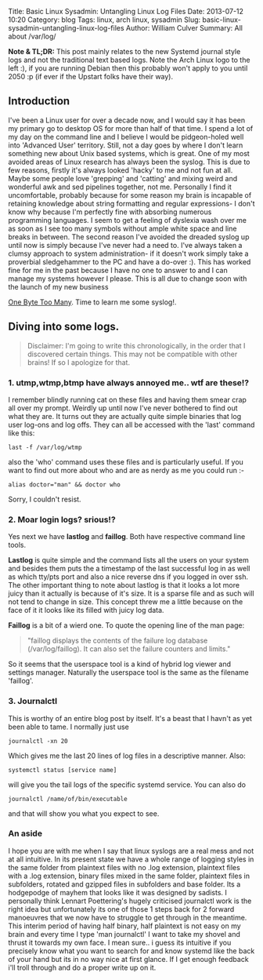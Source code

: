 Title: Basic Linux Sysadmin: Untangling Linux Log Files
Date: 2013-07-12 10:20
Category: blog
Tags: linux, arch linux, sysadmin
Slug: basic-linux-sysadmin-untangling-linux-log-files
Author: William Culver
Summary: All about /var/log/

**Note & TL;DR:**  This post mainly relates to the new Systemd journal style logs and not the traditional text based logs.  Note the Arch Linux logo to the left :), if you are running Debian then this probably won't apply to you until 2050 :p (if ever if the Upstart folks have their way).

## Introduction

I've been a Linux user for over a decade now, and I would say it has been my primary go to desktop OS for more than half of that time.  I spend a lot of my day on the command line and I believe I would be pidgeon-holed well into 'Advanced User' territory.  Still, not a day goes by where I don't learn something new about Unix based systems, which is great.   One of my most avoided areas of Linux research has always been the syslog.  This is due to few reasons, firstly it's always looked 'hacky' to me and not fun at all.  Maybe some people love 'grepping' and 'catting' and mixing weird and wonderful awk and sed pipelines together, not me.  Personally I find it uncomfortable, probably because for some reason my brain is incapable of retaining knowledge about string formatting and regular expressions- I don't know why because I'm perfectly fine with absorbing numerous programming languages.  I seem to get a feeling of dyslexia wash over me as soon as I see too many symbols without ample white space and line breaks in between.  The second reason I've avoided the dreaded syslog up until now is simply because I've never had a need to.  I've always taken a clumsy approach to system administration- if it doesn't work simply take a proverbial sledgehammer to the PC and have a do-over :).  This has worked fine for me in the past because I have no one to answer to and I can manage my systems however I please.  This is all due to change soon with the launch of my new business

[One Byte Too Many][1].  Time to learn me some syslog!.

## Diving into some logs.

> Disclaimer:  I'm going to write this chronologically, in the order that I discovered certain things.  This may not be compatible with other brains!  If so I apologize for that.

### 1. utmp,wtmp,btmp have always annoyed me.. wtf are these!?

I remember blindly running cat on these files and having them smear crap all over my prompt.  Weirdly up until now I've never bothered to find out what they are.  It turns out they are actually quite simple binaries that log user log-ons and log offs. They can all be accessed with the 'last' command like this:

	last -f /var/log/wtmp

also the 'who' command uses these files and is particularly useful.   If you want to find out more about who and are as nerdy as me you could run :-

	alias doctor="man" && doctor who

Sorry, I couldn't resist.

### 2. Moar login logs? srious!?

Yes next we have **lastlog** and **faillog**.  Both have respective command line tools.

**Lastlog** is quite simple and the command lists all the users on your system and besides them puts the a timestamp of the last successful log in  as well as which tty/pts port and also a nice reverse dns if you logged in over ssh. The other important thing to note about lastlog is that it looks a lot more juicy than it actually is because of it's size. It is a <a class="ext" title="">sparse file</a> and as such will not tend to change in size.  This concept threw me a little because on the face of it it looks like its filled with juicy log data.

**Faillog** is a bit of a wierd one.  To quote the opening line of the man page:

> "faillog displays the contents of the failure log database (/var/log/faillog). It can also set the failure counters and limits."

So it seems that the userspace tool is a kind of hybrid log viewer and settings manager.  Naturally the userspace tool is the same as the filename 'faillog'.

### 3. Journalctl

This is worthy of an entire blog post by itself.  It's a beast that I havn't as yet been able to tame.  I normally just use

	journalctl -xn 20

Which gives me the last 20 lines of log files in a descriptive manner.   Also:

	systemctl status [service name]

will give you the tail logs of the specific systemd service. You can also do

	journalctl /name/of/bin/executable

and that will show you what you expect to see.

### An aside

I hope you are with me when I say that linux syslogs are a real mess and not at all intuitive.  In its present state we have a whole range of logging styles in the same folder from plaintext files with no .log extension, plaintext files with a .log extension, binary files mixed in the same folder, plaintext files in subfolders, rotated and gzipped files in subfolders and base folder.  Its a hodgepodge of mayhem that looks like it was designed by sadists.  I personally think Lennart Poettering's hugely criticised journalctl work is the right idea but unfortunately its one of those 1 steps back for 2 forward manoeuvres that we now have to struggle to get through in the meantime.  This interim period of having half binary, half plaintext is not easy on my brain and every time I type 'man journalctl' I want to take my shovel and thrust it towards my own face.  I mean sure.. i guess its intuitive if you precisely know what you want to search for and know systemd like the back of your hand but its in no way nice at first glance.  If I get enough feedback i'll troll through and do a proper write up on it.

 [1]: http://www.onebytetoomany.co.uk/ "One Byte Too Many Web Site"
